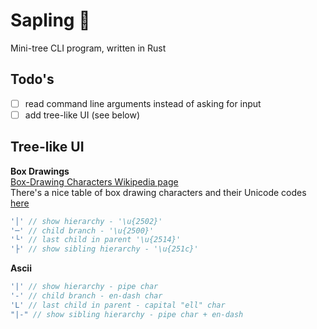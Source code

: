 # Sapling 🌱
Mini-tree CLI program, written in Rust

## Todo's
- [ ] read command line arguments instead of asking for input<br/>
- [ ] add tree-like UI (see below)<br/>

 ## Tree-like UI
**Box Drawings**<br/>
[Box-Drawing Characters Wikipedia page](https://en.wikipedia.org/wiki/Box-drawing_characters)<br/>
There's a nice table of box drawing characters and their Unicode codes [here](https://en.wikipedia.org/wiki/Box-drawing_characters#Box_Drawing)
```rust
'│' // show hierarchy - '\u{2502}'
'─' // child branch - '\u{2500}'
'└' // last child in parent '\u{2514}'
'├' // show sibling hierarchy - '\u{251c}'
```

**Ascii**
```rust
'|' // show hierarchy - pipe char
'-' // child branch - en-dash char
'L' // last child in parent - capital "ell" char
"|-" // show sibling hierarchy - pipe char + en-dash
```
